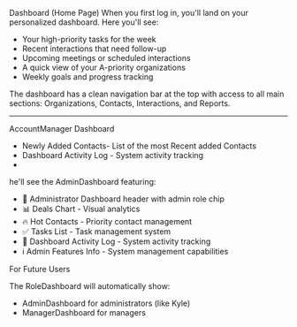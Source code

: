 Dashboard (Home Page) When you first log in, you'll land on your personalized dashboard. Here you'll see:

- Your high-priority tasks for the week
- Recent interactions that need follow-up
- Upcoming meetings or scheduled interactions
- A quick view of your A-priority organizations
- Weekly goals and progress tracking

The dashboard has a clean navigation bar at the top with access to all main sections: Organizations, Contacts, Interactions, and Reports.

-----

AccountManager Dashboard
- Newly Added Contacts- List of the most Recent added Contacts
- Dashboard Activity Log - System activity tracking
- 

he'll see the AdminDashboard featuring:

  - 🔧 Administrator Dashboard header with admin role chip
  - 📊 Deals Chart - Visual analytics
  - 🔥 Hot Contacts - Priority contact management
  - ✅ Tasks List - Task management system
  - 📝 Dashboard Activity Log - System activity tracking
  - ℹ️ Admin Features Info - System management capabilities

  For Future Users

  The RoleDashboard will automatically show:
  - AdminDashboard for administrators (like Kyle)
  - ManagerDashboard for managers